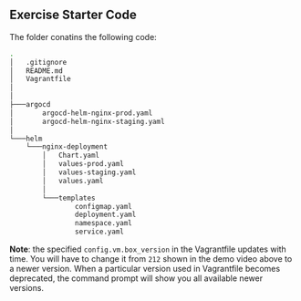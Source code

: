 
## Exercise Starter Code
The folder conatins the following code:
```bash
.
│   .gitignore
│   README.md
│   Vagrantfile
│
│
├───argocd
│       argocd-helm-nginx-prod.yaml
│       argocd-helm-nginx-staging.yaml
│
└───helm
    └───nginx-deployment
        │   Chart.yaml
        │   values-prod.yaml
        │   values-staging.yaml
        │   values.yaml
        │
        └───templates
                configmap.yaml
                deployment.yaml
                namespace.yaml
                service.yaml
```


**Note**: the specified `config.vm.box_version` in the Vagrantfile updates with time. You will have to change it from `212` shown in the demo video above to a newer version. When a particular version used in Vagrantfile becomes deprecated, the command prompt will show you all available newer versions. 



